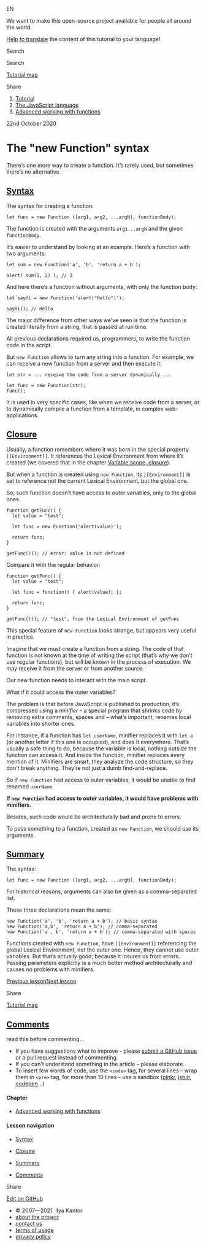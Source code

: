 EN

<!-- -->

We want to make this open-source project available for people all around the world.

[Help to translate](https://javascript.info/translate) the content of this tutorial to your language!

Search

Search

<a href="/tutorial/map" class="map"><span class="map__text">Tutorial map</span></a>

<span class="share-icons__title">Share</span><a href="https://twitter.com/share?url=https%3A%2F%2Fjavascript.info%2Fnew-function" class="share share_tw"></a><a href="https://www.facebook.com/sharer/sharer.php?s=100&amp;p%5Burl%5D=https%3A%2F%2Fjavascript.info%2Fnew-function" class="share share_fb"></a>

1.  <a href="/" class="breadcrumbs__link"><span class="breadcrumbs__hidden-text">Tutorial</span></a>
2.  <span id="breadcrumb-1"><a href="/js" class="breadcrumbs__link"><span>The JavaScript language</span></a></span>
3.  <span id="breadcrumb-2"><a href="/advanced-functions" class="breadcrumbs__link"><span>Advanced working with functions</span></a></span>

22nd October 2020

# The "new Function" syntax

There’s one more way to create a function. It’s rarely used, but sometimes there’s no alternative.

## <a href="#syntax" id="syntax" class="main__anchor">Syntax</a>

The syntax for creating a function:

    let func = new Function ([arg1, arg2, ...argN], functionBody);

The function is created with the arguments `arg1...argN` and the given `functionBody`.

It’s easier to understand by looking at an example. Here’s a function with two arguments:

<a href="#" class="toolbar__button toolbar__button_run" title="run"></a>

<a href="#" class="toolbar__button toolbar__button_edit" title="open in sandbox"></a>

    let sum = new Function('a', 'b', 'return a + b');

    alert( sum(1, 2) ); // 3

And here there’s a function without arguments, with only the function body:

<a href="#" class="toolbar__button toolbar__button_run" title="run"></a>

<a href="#" class="toolbar__button toolbar__button_edit" title="open in sandbox"></a>

    let sayHi = new Function('alert("Hello")');

    sayHi(); // Hello

The major difference from other ways we’ve seen is that the function is created literally from a string, that is passed at run time.

All previous declarations required us, programmers, to write the function code in the script.

But `new Function` allows to turn any string into a function. For example, we can receive a new function from a server and then execute it:

    let str = ... receive the code from a server dynamically ...

    let func = new Function(str);
    func();

It is used in very specific cases, like when we receive code from a server, or to dynamically compile a function from a template, in complex web-applications.

## <a href="#closure" id="closure" class="main__anchor">Closure</a>

Usually, a function remembers where it was born in the special property `[[Environment]]`. It references the Lexical Environment from where it’s created (we covered that in the chapter [Variable scope, closure](/closure)).

But when a function is created using `new Function`, its `[[Environment]]` is set to reference not the current Lexical Environment, but the global one.

So, such function doesn’t have access to outer variables, only to the global ones.

<a href="#" class="toolbar__button toolbar__button_run" title="run"></a>

<a href="#" class="toolbar__button toolbar__button_edit" title="open in sandbox"></a>

    function getFunc() {
      let value = "test";

      let func = new Function('alert(value)');

      return func;
    }

    getFunc()(); // error: value is not defined

Compare it with the regular behavior:

<a href="#" class="toolbar__button toolbar__button_run" title="run"></a>

<a href="#" class="toolbar__button toolbar__button_edit" title="open in sandbox"></a>

    function getFunc() {
      let value = "test";

      let func = function() { alert(value); };

      return func;
    }

    getFunc()(); // "test", from the Lexical Environment of getFunc

This special feature of `new Function` looks strange, but appears very useful in practice.

Imagine that we must create a function from a string. The code of that function is not known at the time of writing the script (that’s why we don’t use regular functions), but will be known in the process of execution. We may receive it from the server or from another source.

Our new function needs to interact with the main script.

What if it could access the outer variables?

The problem is that before JavaScript is published to production, it’s compressed using a _minifier_ – a special program that shrinks code by removing extra comments, spaces and – what’s important, renames local variables into shorter ones.

For instance, if a function has `let userName`, minifier replaces it with `let a` (or another letter if this one is occupied), and does it everywhere. That’s usually a safe thing to do, because the variable is local, nothing outside the function can access it. And inside the function, minifier replaces every mention of it. Minifiers are smart, they analyze the code structure, so they don’t break anything. They’re not just a dumb find-and-replace.

So if `new Function` had access to outer variables, it would be unable to find renamed `userName`.

**If `new Function` had access to outer variables, it would have problems with minifiers.**

Besides, such code would be architecturally bad and prone to errors.

To pass something to a function, created as `new Function`, we should use its arguments.

## <a href="#summary" id="summary" class="main__anchor">Summary</a>

The syntax:

    let func = new Function ([arg1, arg2, ...argN], functionBody);

For historical reasons, arguments can also be given as a comma-separated list.

These three declarations mean the same:

    new Function('a', 'b', 'return a + b'); // basic syntax
    new Function('a,b', 'return a + b'); // comma-separated
    new Function('a , b', 'return a + b'); // comma-separated with spaces

Functions created with `new Function`, have `[[Environment]]` referencing the global Lexical Environment, not the outer one. Hence, they cannot use outer variables. But that’s actually good, because it insures us from errors. Passing parameters explicitly is a much better method architecturally and causes no problems with minifiers.

<a href="/function-object" class="page__nav page__nav_prev"><span class="page__nav-text"><span class="page__nav-text-shortcut"></span></span><span class="page__nav-text-alternate">Previous lesson</span></a><a href="/settimeout-setinterval" class="page__nav page__nav_next"><span class="page__nav-text"><span class="page__nav-text-shortcut"></span></span><span class="page__nav-text-alternate">Next lesson</span></a>

<span class="share-icons__title">Share</span><a href="https://twitter.com/share?url=https%3A%2F%2Fjavascript.info%2Fnew-function" class="share share_tw"></a><a href="https://www.facebook.com/sharer/sharer.php?s=100&amp;p%5Burl%5D=https%3A%2F%2Fjavascript.info%2Fnew-function" class="share share_fb"></a>

<a href="/tutorial/map" class="map"><span class="map__text">Tutorial map</span></a>

## <a href="#comments" id="comments">Comments</a>

<span class="comments__read-before-link">read this before commenting…</span>

- If you have suggestions what to improve - please [submit a GitHub issue](https://github.com/javascript-tutorial/en.javascript.info/issues/new) or a pull request instead of commenting.
- If you can't understand something in the article – please elaborate.
- To insert few words of code, use the `<code>` tag, for several lines – wrap them in `<pre>` tag, for more than 10 lines – use a sandbox ([plnkr](https://plnkr.co/edit/?p=preview), [jsbin](https://jsbin.com), [codepen](http://codepen.io)…)

<a href="/tutorial/map" class="map"></a>

#### Chapter

- <a href="/advanced-functions" class="sidebar__link">Advanced working with functions</a>

#### Lesson navigation

- <a href="#syntax" class="sidebar__link">Syntax</a>
- <a href="#closure" class="sidebar__link">Closure</a>
- <a href="#summary" class="sidebar__link">Summary</a>

- <a href="#comments" class="sidebar__link">Comments</a>

Share

<a href="https://twitter.com/share?url=https%3A%2F%2Fjavascript.info%2Fnew-function" class="share share_tw sidebar__share"></a><a href="https://www.facebook.com/sharer/sharer.php?s=100&amp;p%5Burl%5D=https%3A%2F%2Fjavascript.info%2Fnew-function" class="share share_fb sidebar__share"></a>

<a href="https://github.com/javascript-tutorial/en.javascript.info/blob/master/1-js/06-advanced-functions/07-new-function" class="sidebar__link">Edit on GitHub</a>

- © 2007—2021  Ilya Kantor
- <a href="/about" class="page-footer__link">about the project</a>
- <a href="/about#contact-us" class="page-footer__link">contact us</a>
- <a href="/terms" class="page-footer__link">terms of usage</a>
- <a href="/privacy" class="page-footer__link">privacy policy</a>

